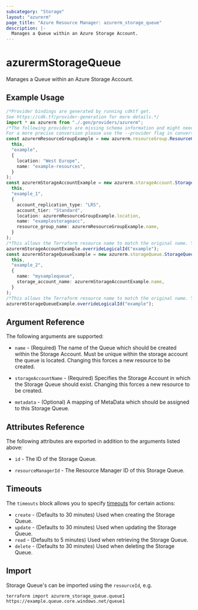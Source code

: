 ```yaml
---
subcategory: "Storage"
layout: "azurerm"
page_title: "Azure Resource Manager: azurerm_storage_queue"
description: |-
  Manages a Queue within an Azure Storage Account.
---
```


# azurermStorageQueue

Manages a Queue within an Azure Storage Account.

## Example Usage

```typescript
/*Provider bindings are generated by running cdktf get.
See https://cdk.tf/provider-generation for more details.*/
import * as azurerm from "./.gen/providers/azurerm";
/*The following providers are missing schema information and might need manual adjustments to synthesize correctly: azurerm.
For a more precise conversion please use the --provider flag in convert.*/
const azurermResourceGroupExample = new azurerm.resourceGroup.ResourceGroup(
  this,
  "example",
  {
    location: "West Europe",
    name: "example-resources",
  }
);
const azurermStorageAccountExample = new azurerm.storageAccount.StorageAccount(
  this,
  "example_1",
  {
    account_replication_type: "LRS",
    account_tier: "Standard",
    location: azurermResourceGroupExample.location,
    name: "examplestorageacc",
    resource_group_name: azurermResourceGroupExample.name,
  }
);
/*This allows the Terraform resource name to match the original name. You can remove the call if you don't need them to match.*/
azurermStorageAccountExample.overrideLogicalId("example");
const azurermStorageQueueExample = new azurerm.storageQueue.StorageQueue(
  this,
  "example_2",
  {
    name: "mysamplequeue",
    storage_account_name: azurermStorageAccountExample.name,
  }
);
/*This allows the Terraform resource name to match the original name. You can remove the call if you don't need them to match.*/
azurermStorageQueueExample.overrideLogicalId("example");

```

## Argument Reference

The following arguments are supported:

*   `name` - (Required) The name of the Queue which should be created within the Storage Account. Must be unique within the storage account the queue is located. Changing this forces a new resource to be created.

*   `storageAccountName` - (Required) Specifies the Storage Account in which the Storage Queue should exist. Changing this forces a new resource to be created.

*   `metadata` - (Optional) A mapping of MetaData which should be assigned to this Storage Queue.

## Attributes Reference

The following attributes are exported in addition to the arguments listed above:

*   `id` - The ID of the Storage Queue.

*   `resourceManagerId` - The Resource Manager ID of this Storage Queue.

## Timeouts

The `timeouts` block allows you to specify [timeouts](https://www.terraform.io/language/resources/syntax#operation-timeouts) for certain actions:

* `create` - (Defaults to 30 minutes) Used when creating the Storage Queue.
* `update` - (Defaults to 30 minutes) Used when updating the Storage Queue.
* `read` - (Defaults to 5 minutes) Used when retrieving the Storage Queue.
* `delete` - (Defaults to 30 minutes) Used when deleting the Storage Queue.

## Import

Storage Queue's can be imported using the `resourceId`, e.g.

```console
terraform import azurerm_storage_queue.queue1 https://example.queue.core.windows.net/queue1
```

